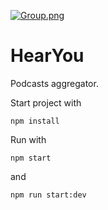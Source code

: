 [![Group.png](https://s17.postimg.org/qlsc6n7pr/Group.png)](https://postimg.org/image/9l9fxyuob/)

# HearYou

Podcasts aggregator.

Start project with

    npm install

Run with

    npm start

and

    npm run start:dev
